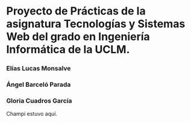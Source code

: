 # Proyecto de Prácticas de la asignatura Tecnologías y Sistemas Web del grado en Ingeniería Informática de la UCLM.
### Elías Lucas Monsalve 
### Ángel Barceló Parada
### Gloria Cuadros García



Champi estuvo aquí.